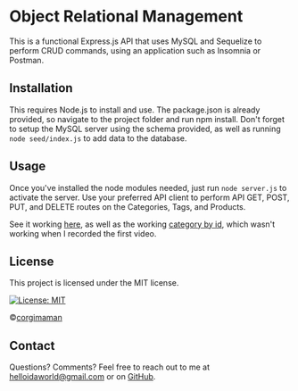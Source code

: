 # Object Relational Management

This is a functional Express.js API that uses MySQL and Sequelize to perform CRUD commands, using an application such as Insomnia or Postman.

## Installation
This requires Node.js to install and use. The package.json is already provided, so navigate to the project folder and run npm install. Don't forget to setup the MySQL server using the schema provided, as well as running `node seed/index.js` to add data to the database.

## Usage
Once you've installed the node modules needed, just run `node server.js` to activate the server. Use your preferred API client to perform API GET, POST, PUT, and DELETE routes on the Categories, Tags, and Products.

See it working [here](https://drive.google.com/file/d/1AUiw4HR3eKqAkPwnQqUgqfbp1RbQ6C0t/view?usp=sharing), as well as the working [category by id](https://drive.google.com/file/d/1dmMd5pnhubhtZvdXZj6yWPgIx5_jutDf/view?usp=sharing), which wasn't working when I recorded the first video.

## License
This project is licensed under the MIT license.

[![License: MIT](https://img.shields.io/badge/License-MIT-blueviolet.svg)](https://opensource.org/licenses/MIT)

©[corgimaman](https://github.com/corgimaman)

## Contact
Questions? Comments? Feel free to reach out to me at helloidaworld@gmail.com or on [GitHub](https://github.com/corgimaman).